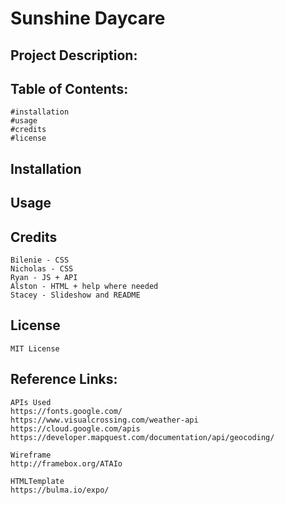 # Sunshine Daycare

## Project Description:


## Table of Contents:
    #installation
    #usage
    #credits
    #license

## Installation
## Usage

## Credits
    Bilenie - CSS
    Nicholas - CSS
    Ryan - JS + API
    Alston - HTML + help where needed
    Stacey - Slideshow and README

## License
    MIT License

## Reference Links: 
    APIs Used
    https://fonts.google.com/
    https://www.visualcrossing.com/weather-api
    https://cloud.google.com/apis
    https://developer.mapquest.com/documentation/api/geocoding/

    Wireframe
    http://framebox.org/ATAIo
    
    HTMLTemplate
    https://bulma.io/expo/
    